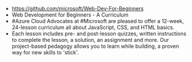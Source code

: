 - https://github.com/microsoft/Web-Dev-For-Beginners
- Web Development for Beginners - A Curriculum
- #Azure Cloud Advocates at #Microsoft are pleased to offer a 12-week, 24-lesson curriculum all about JavaScript, CSS, and HTML basics.
- Each lesson includes pre- and post-lesson quizzes, written instructions to complete the lesson, a solution, an assignment and more. Our project-based pedagogy allows you to learn while building, a proven way for new skills to 'stick'.